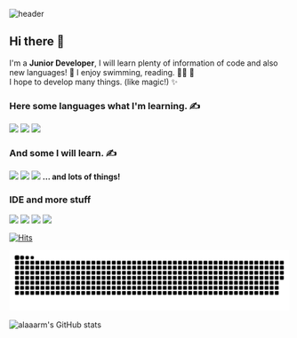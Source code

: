 ![header](https://capsule-render.vercel.app/api?type=waving&color=auto&height=300&section=header&text=leonkimKR&fontSize=90)

## Hi there 👋

<p>
    I'm a <b>Junior Developer</b>, I will learn plenty of information of code and also new languages! 🚀 
    I enjoy swimming, reading. 🏊‍♂️ 📖 <br/>
    I hope to develop many things. (like magic!) ✨ 
</p>

### Here some languages what I'm learning. ✍

<p>
    <img src="https://img.shields.io/badge/Html-E34F26?style=flat-square&logo=Html5&logoColor=white"/>
    <img src="https://img.shields.io/badge/Css-1572B6?style=flat-square&logo=Css3&logoColor=white"/>
    <img src="https://img.shields.io/badge/Javascript-F7DF1E?style=flat-square&logo=Javascript&logoColor=white"/>
</p>

### And some I will learn. ✍
<p>
    <img src="https://img.shields.io/badge/Node.js-303030?style=flat-square&logo=Node.js&logoColor=339933"/>
    <img src="https://img.shields.io/badge/React-303030?style=flat-square&logo=React&logoColor=61DAFB"/>
    <img src="https://img.shields.io/badge/Python-ffdf3d?style=flat-square&logo=Python&logoColor=206de8"/>
    <b>... and lots of things!</b>
</p>

### IDE and more stuff
<p>
    <img src="https://img.shields.io/badge/Git-F05032?style=flat-square&logo=Git&logoColor=white"/>
    <img src="https://img.shields.io/badge/GitHub-181717?style=flat-square&logo=GitHub&logoColor=white"/>
    <img src="https://img.shields.io/badge/VScode-007ACC?style=flat-square&logo=Visual Studio Code&logoColor=white"/>
    <img src="https://img.shields.io/badge/Blender-F5792A?style=flat-square&logo=Blender&logoColor=white"/>
</p>

[![Hits](https://hits.seeyoufarm.com/api/count/incr/badge.svg?url=https%3A%2F%2Fgithub.com%2Falaaarm&count_bg=%23B4B4B4&title_bg=%23313131&icon=&icon_color=%23E7E7E7&title=visiters&edge_flat=true)](https://hits.seeyoufarm.com)

![snake gif](https://github.com/alaaarm/alaaarm/blob/output/github-contribution-grid-snake.svg)

![alaaarm's GitHub stats](https://github-readme-stats.vercel.app/api?username=alaaarm&show_icons=true&theme=dark)

